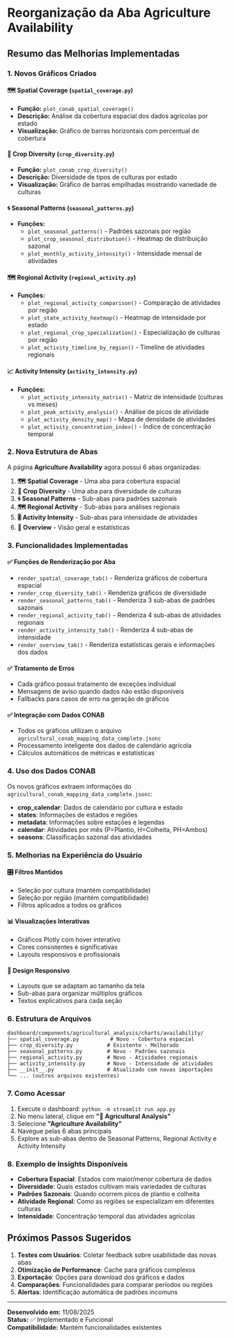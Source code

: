 # Reorganização da Aba Agriculture Availability

## Resumo das Melhorias Implementadas

### 1. Novos Gráficos Criados

#### 🗺️ **Spatial Coverage** (`spatial_coverage.py`)
- **Função:** `plot_conab_spatial_coverage()`
- **Descrição:** Análise da cobertura espacial dos dados agrícolas por estado
- **Visualização:** Gráfico de barras horizontais com percentual de cobertura

#### 🌱 **Crop Diversity** (`crop_diversity.py`)
- **Função:** `plot_conab_crop_diversity()`
- **Descrição:** Diversidade de tipos de culturas por estado
- **Visualização:** Gráfico de barras empilhadas mostrando variedade de culturas

#### 🌀 **Seasonal Patterns** (`seasonal_patterns.py`)
- **Funções:**
  - `plot_seasonal_patterns()` - Padrões sazonais por região
  - `plot_crop_seasonal_distribution()` - Heatmap de distribuição sazonal
  - `plot_monthly_activity_intensity()` - Intensidade mensal de atividades

#### 🗺 **Regional Activity** (`regional_activity.py`)
- **Funções:**
  - `plot_regional_activity_comparison()` - Comparação de atividades por região
  - `plot_state_activity_heatmap()` - Heatmap de intensidade por estado
  - `plot_regional_crop_specialization()` - Especialização de culturas por região
  - `plot_activity_timeline_by_region()` - Timeline de atividades regionais

#### 📈 **Activity Intensity** (`activity_intensity.py`)
- **Funções:**
  - `plot_activity_intensity_matrix()` - Matriz de intensidade (culturas vs meses)
  - `plot_peak_activity_analysis()` - Análise de picos de atividade
  - `plot_activity_density_map()` - Mapa de densidade de atividades
  - `plot_activity_concentration_index()` - Índice de concentração temporal

### 2. Nova Estrutura de Abas

A página **Agriculture Availability** agora possui 6 abas organizadas:

1. **🗺️ Spatial Coverage** - Uma aba para cobertura espacial
2. **🌱 Crop Diversity** - Uma aba para diversidade de culturas  
3. **🌀 Seasonal Patterns** - Sub-abas para padrões sazonais
4. **🗺 Regional Activity** - Sub-abas para análises regionais
5. **🎚️ Activity Intensity** - Sub-abas para intensidade de atividades
6. **🔎 Overview** - Visão geral e estatísticas

### 3. Funcionalidades Implementadas

#### ✅ **Funções de Renderização por Aba**
- `render_spatial_coverage_tab()` - Renderiza gráficos de cobertura espacial
- `render_crop_diversity_tab()` - Renderiza gráficos de diversidade
- `render_seasonal_patterns_tab()` - Renderiza 3 sub-abas de padrões sazonais
- `render_regional_activity_tab()` - Renderiza 4 sub-abas de atividades regionais
- `render_activity_intensity_tab()` - Renderiza 4 sub-abas de intensidade
- `render_overview_tab()` - Renderiza estatísticas gerais e informações dos dados

#### ✅ **Tratamento de Erros**
- Cada gráfico possui tratamento de exceções individual
- Mensagens de aviso quando dados não estão disponíveis
- Fallbacks para casos de erro na geração de gráficos

#### ✅ **Integração com Dados CONAB**
- Todos os gráficos utilizam o arquivo `agricultural_conab_mapping_data_complete.jsonc`
- Processamento inteligente dos dados de calendário agrícola
- Cálculos automáticos de métricas e estatísticas

### 4. Uso dos Dados CONAB

Os novos gráficos extraem informações do `agricultural_conab_mapping_data_complete.jsonc`:

- **crop_calendar**: Dados de calendário por cultura e estado
- **states**: Informações de estados e regiões  
- **metadata**: Informações sobre estações e legendas
- **calendar**: Atividades por mês (P=Plantio, H=Colheita, PH=Ambos)
- **seasons**: Classificação sazonal das atividades

### 5. Melhorias na Experiência do Usuário

#### 🎛️ **Filtros Mantidos**
- Seleção por cultura (mantém compatibilidade)
- Seleção por região (mantém compatibilidade)
- Filtros aplicados a todos os gráficos

#### 📊 **Visualizações Interativas**
- Gráficos Plotly com hover interativo
- Cores consistentes e significativas
- Layouts responsivos e profissionais

#### 📱 **Design Responsivo**
- Layouts que se adaptam ao tamanho da tela
- Sub-abas para organizar múltiplos gráficos
- Textos explicativos para cada seção

### 6. Estrutura de Arquivos

```
dashboard/components/agricultural_analysis/charts/availability/
├── spatial_coverage.py          # Novo - Cobertura espacial
├── crop_diversity.py           # Existente - Melhorado
├── seasonal_patterns.py        # Novo - Padrões sazonais
├── regional_activity.py        # Novo - Atividades regionais  
├── activity_intensity.py       # Novo - Intensidade de atividades
├── __init__.py                 # Atualizado com novas importações
└── ... (outros arquivos existentes)
```

### 7. Como Acessar

1. Execute o dashboard: `python -m streamlit run app.py`
2. No menu lateral, clique em **"🌾 Agricultural Analysis"**
3. Selecione **"Agriculture Availability"** 
4. Navegue pelas 6 abas principais
5. Explore as sub-abas dentro de Seasonal Patterns, Regional Activity e Activity Intensity

### 8. Exemplo de Insights Disponíveis

- **Cobertura Espacial**: Estados com maior/menor cobertura de dados
- **Diversidade**: Quais estados cultivam mais variedades de culturas
- **Padrões Sazonais**: Quando ocorrem picos de plantio e colheita
- **Atividade Regional**: Como as regiões se especializam em diferentes culturas
- **Intensidade**: Concentração temporal das atividades agrícolas

## Próximos Passos Sugeridos

1. **Testes com Usuários**: Coletar feedback sobre usabilidade das novas abas
2. **Otimização de Performance**: Cache para gráficos complexos
3. **Exportação**: Opções para download dos gráficos e dados
4. **Comparações**: Funcionalidades para comparar períodos ou regiões
5. **Alertas**: Identificação automática de padrões incomuns

---

**Desenvolvido em:** 11/08/2025  
**Status:** ✅ Implementado e Funcional  
**Compatibilidade:** Mantém funcionalidades existentes
